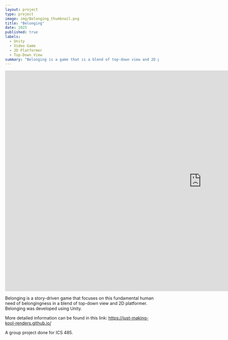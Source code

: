 ```yaml
---
layout: project
type: project
image: img/Belonging_thumbnail.png
title: "Belonging"
date: 2025
published: true
labels:
  - Unity
  - Video Game
  - 2D Platformer
  - Top-Down View
summary: "Belonging is a game that is a blend of top-down view and 2D platformer."
---
```


<iframe width="1288" height="725" style="display: block; margin: auto;" src="https://youtube.com/embed/OtlVA214Uug" title="YouTube video player" frameborder="0" allow="accelerometer; autoplay; clipboard-write; encrypted-media; gyroscope; picture-in-picture; web-share" referrerpolicy="strict-origin-when-cross-origin" allowfullscreen></iframe>

Belonging is a story-driven game that focuses on this fundamental human need of belongingness in a blend of top-down view and 2D platformer. Belonging was developed using Unity.

More detailed information can be found in this link:
https://just-making-kool-renders.github.io/


A group project done for ICS 485.
